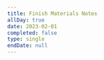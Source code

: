 ```yaml
---
title: Finish Materials Notes
allDay: true
date: 2023-02-01
completed: false
type: single
endDate: null
---
```

